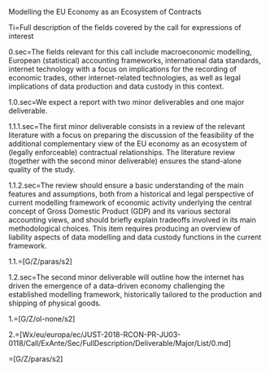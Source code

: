 Modelling the EU Economy as an Ecosystem of Contracts

Ti=Full description of the fields covered by the call for expressions of interest

0.sec=The fields relevant for this call include macroeconomic modelling, European (statistical) accounting frameworks, international data standards, internet technology with a focus on implications for the recording of economic trades, other internet-related technologies, as well as legal implications of data production and data custody in this context.

1.0.sec=We expect a report with two minor deliverables and one major deliverable.

1.1.1.sec=The first minor deliverable consists in a review of the relevant literature with a focus on preparing the discussion of the feasibility of the additional complementary view of the EU economy as an ecosystem of (legally enforceable) contractual relationships. The literature review (together with the second minor deliverable) ensures the stand-alone quality of the study.

1.1.2.sec=The review should ensure a basic understanding of the main features and assumptions, both from a historical and legal perspective of current modelling framework of economic activity underlying the central concept of Gross Domestic Product (GDP) and its various sectoral accounting views, and should briefly explain tradeoffs involved in its main methodological choices. This item requires producing an overview of liability aspects of data modelling and data custody functions in the current framework.

1.1.=[G/Z/paras/s2]

1.2.sec=The second minor deliverable will outline how the internet has driven the emergence of a data-driven economy challenging the established modelling framework, historically tailored to the production and shipping of physical goods.

1.=[G/Z/ol-none/s2]

2.=[Wx/eu/europa/ec/JUST-2018-RCON-PR-JU03-0118/Call/ExAnte/Sec/FullDescription/Deliverable/Major/List/0.md]

=[G/Z/paras/s2]
